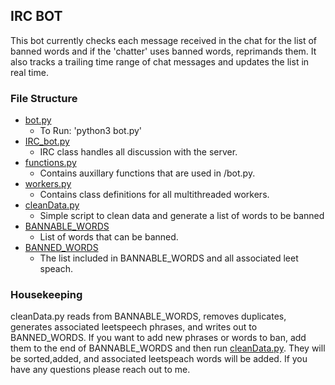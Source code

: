 ## IRC BOT
This bot currently checks each message received in the chat for the list of banned words and if the 'chatter' uses banned words, reprimands them. It also tracks a trailing time range of chat messages and updates the list in real time.

### File Structure
* [bot.py](./bot.py)
  * To Run: 'python3 bot.py'
* [IRC_bot.py](./IRC_bot.py)
  * IRC class handles all discussion with the server.
* [functions.py](./functions.py)
  * Contains auxillary functions that are used in /bot.py.
* [workers.py](./workers.py)
  * Contains class definitions for all multithreaded workers.
* [cleanData.py](./cleanData.py)
   * Simple script to clean data and generate a list of words to be banned
* [BANNABLE_WORDS](./BANNABLE_WORDS)
  * List of words that can be banned.
* [BANNED_WORDS](./BANNED_WORDS)
  * The list included in BANNABLE_WORDS and all associated leet speach.

### Housekeeping
cleanData.py reads from BANNABLE_WORDS, removes duplicates, generates associated leetspeech phrases,
and writes out to BANNED_WORDS. If you want to add new phrases or words to ban, add them to the end of BANNABLE_WORDS
and then run [cleanData.py](./cleanData.py). They will be sorted,added, and associated leetspeach words will be added.
If you have any questions please reach out to me.
